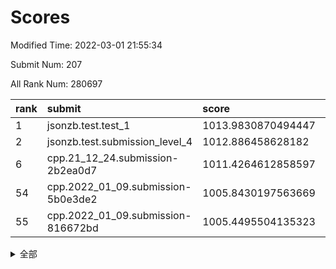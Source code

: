 # Scores

Modified Time: 2022-03-01 21:55:34

Submit Num: 207

All Rank Num: 280697

| rank |               submit               |       score        |       sigma        | pk_num |
| :--- | :--------------------------------- | :----------------- | :----------------- | :----- |
| 1    | jsonzb.test.test_1                 | 1013.9830870494447 | 0.8014703537997371 | 5423   |
| 2    | jsonzb.test.submission_level_4     | 1012.886458628182  | 0.8068451423618735 | 5418   |
| 6    | cpp.21_12_24.submission-2b2ea0d7   | 1011.4264612858597 | 0.7665799330757214 | 5428   |
| 54   | cpp.2022_01_09.submission-5b0e3de2 | 1005.8430197563669 | 0.713490140234944  | 5421   |
| 55   | cpp.2022_01_09.submission-816672bd | 1005.4495504135323 | 0.7222734807867451 | 5422   |


<details>
<summary>全部</summary>

| rank |                 submit                 |       score        |       sigma        | pk_num |
| :--- | :------------------------------------- | :----------------- | :----------------- | :----- |
| 1    | jsonzb.test.test_1                     | 1013.9830870494447 | 0.8014703537997371 | 5423   |
| 2    | jsonzb.test.submission_level_4         | 1012.886458628182  | 0.8068451423618735 | 5418   |
| 3    | gobigger.level_3.submission_level_3_10 | 1012.6718178428166 | 0.809562267066425  | 5430   |
| 4    | gobigger.level_3.submission_level_3_13 | 1011.5264103461259 | 0.7706539278376905 | 5432   |
| 5    | gobigger.level_3.submission_level_3_33 | 1011.5217440434781 | 0.7720362158559795 | 5423   |
| 6    | cpp.21_12_24.submission-2b2ea0d7       | 1011.4264612858597 | 0.7665799330757214 | 5428   |
| 7    | gobigger.level_3.submission_level_3_15 | 1011.3711313703959 | 0.7488412479763313 | 5428   |
| 8    | gobigger.level_3.submission_level_3_7  | 1011.3195853338536 | 0.7603198927384965 | 5426   |
| 9    | gobigger.level_3.submission_level_3_41 | 1011.2356549076281 | 0.7836202109937787 | 5425   |
| 10   | gobigger.level_3.submission_level_3_16 | 1011.2056105633848 | 0.7529425349096566 | 5424   |
| 11   | gobigger.level_3.submission_level_3_38 | 1011.1210049459199 | 0.7967637790832317 | 5424   |
| 12   | gobigger.level_3.submission_level_3_35 | 1010.9333667121492 | 0.7605430093739465 | 5427   |
| 13   | gobigger.level_3.submission_level_3_5  | 1010.9119627874309 | 0.7632963151137191 | 5425   |
| 14   | gobigger.level_3.submission_level_3_49 | 1010.8990624848067 | 0.7660345610396858 | 5429   |
| 15   | gobigger.level_3.submission_level_3_25 | 1010.7368351079833 | 0.779930685412457  | 5424   |
| 16   | gobigger.level_3.submission_level_3_24 | 1010.6883354393414 | 0.7681016400561724 | 5424   |
| 17   | gobigger.level_3.submission_level_3_1  | 1010.6277578476272 | 0.7588165224946628 | 5420   |
| 18   | gobigger.level_3.submission_level_3_42 | 1010.4962953244433 | 0.7778678507859628 | 5428   |
| 19   | gobigger.level_3.submission_level_3_28 | 1010.4514183280102 | 0.7603018949075119 | 5419   |
| 20   | gobigger.level_3.submission_level_3_40 | 1010.4198403008188 | 0.7425136009114984 | 5422   |
| 21   | gobigger.level_3.submission_level_3_36 | 1010.4144709861049 | 0.7481660570628115 | 5425   |
| 22   | gobigger.level_3.submission_level_3_44 | 1010.407605826111  | 0.7870288466298188 | 5423   |
| 23   | gobigger.level_3.submission_level_3_34 | 1010.3888735796278 | 0.7594839210738838 | 5425   |
| 24   | gobigger.level_3.submission_level_3_2  | 1010.2548804536748 | 0.7717483269219486 | 5426   |
| 25   | gobigger.level_3.submission_level_3_20 | 1010.1838421520337 | 0.7478456608321443 | 5425   |
| 26   | gobigger.level_3.submission_level_3_23 | 1010.1760206266122 | 0.7554745524827395 | 5421   |
| 27   | gobigger.level_3.submission_level_3_12 | 1010.1359887447584 | 0.7543265109731638 | 5424   |
| 28   | gobigger.level_3.submission_level_3_31 | 1010.1284070954111 | 0.7448754047982574 | 5423   |
| 29   | gobigger.level_3.submission_level_3_8  | 1009.9333052920417 | 0.7535444239262311 | 5426   |
| 30   | gobigger.level_3.submission_level_3_32 | 1009.8950633472423 | 0.7747338023018511 | 5422   |
| 31   | gobigger.level_3.submission_level_3_22 | 1009.7671809854637 | 0.7679887476437965 | 5421   |
| 32   | gobigger.level_3.submission_level_3_9  | 1009.7640520406609 | 0.7734399321945667 | 5424   |
| 33   | gobigger.level_3.submission_level_3_21 | 1009.7095035141425 | 0.7583482311546856 | 5424   |
| 34   | gobigger.level_3.submission_level_3_45 | 1009.5849533674477 | 0.7433686861952867 | 5420   |
| 35   | gobigger.level_3.submission_level_3_43 | 1009.5599014305858 | 0.7851162768830501 | 5422   |
| 36   | gobigger.level_3.submission_level_3_47 | 1009.5240865633225 | 0.7369715499652835 | 5422   |
| 37   | gobigger.level_3.submission_level_3_37 | 1009.4745235695677 | 0.7471629498494937 | 5426   |
| 38   | gobigger.level_3.submission_level_3_27 | 1009.2922189494843 | 0.7378817500671473 | 5426   |
| 39   | gobigger.level_3.submission_level_3_26 | 1009.2329766460555 | 0.7483302266424788 | 5416   |
| 40   | gobigger.level_3.submission_level_3_46 | 1009.1818357106487 | 0.735285049092789  | 5422   |
| 41   | gobigger.level_3.submission_level_3_29 | 1009.1778654025342 | 0.764447614835249  | 5430   |
| 42   | gobigger.level_3.submission_level_3_3  | 1009.1564097965322 | 0.7341901280992196 | 5427   |
| 43   | gobigger.level_3.submission_level_3_48 | 1009.1217538427593 | 0.755686451664141  | 5427   |
| 44   | gobigger.level_3.submission_level_3_4  | 1009.0975849542949 | 0.7649497363770149 | 5429   |
| 45   | gobigger.level_3.submission_level_3_19 | 1009.0602408474363 | 0.7500405827046647 | 5421   |
| 46   | gobigger.level_3.submission_level_3_14 | 1009.0027174046434 | 0.7781961395993512 | 5425   |
| 47   | gobigger.level_3.submission_level_3_17 | 1008.9774918851705 | 0.7411443492873279 | 5423   |
| 48   | gobigger.level_3.submission_level_3_30 | 1008.7978553525681 | 0.7267452347637694 | 5425   |
| 49   | gobigger.level_3.submission_level_3_39 | 1008.747121731644  | 0.7472174500453128 | 5427   |
| 50   | gobigger.level_3.submission_level_3_18 | 1008.5925983366908 | 0.7539001039541888 | 5419   |
| 51   | gobigger.level_3.submission_level_3_11 | 1008.3984550069055 | 0.7211915667944789 | 5422   |
| 52   | gobigger.level_3.submission_level_3_0  | 1008.0024881522827 | 0.7475485375779783 | 5427   |
| 53   | gobigger.level_3.submission_level_3_6  | 1007.6726202333031 | 0.7735627360997631 | 5423   |
| 54   | cpp.2022_01_09.submission-5b0e3de2     | 1005.8430197563669 | 0.713490140234944  | 5421   |
| 55   | cpp.2022_01_09.submission-816672bd     | 1005.4495504135323 | 0.7222734807867451 | 5422   |
| 56   | gobigger.level_1.submission_level_1_49 | 1004.9428607472761 | 0.7090674148527666 | 5428   |
| 57   | gobigger.level_1.submission_level_1_14 | 1004.8023071313845 | 0.7229836773881091 | 5423   |
| 58   | gobigger.level_1.submission_level_1_13 | 1004.5456958958081 | 0.7079641409148261 | 5419   |
| 59   | gobigger.level_1.submission_level_1_11 | 1004.398669810901  | 0.7207872029611001 | 5428   |
| 60   | gobigger.level_1.submission_level_1_30 | 1004.3756114759605 | 0.7260814235801073 | 5422   |
| 61   | gobigger.level_1.submission_level_1_24 | 1004.3146909656297 | 0.7000216374925802 | 5427   |
| 62   | gobigger.level_1.submission_level_1_37 | 1004.2601618267083 | 0.7190961377306805 | 5422   |
| 63   | gobigger.level_1.submission_level_1_21 | 1004.1575446265359 | 0.7221645566914351 | 5430   |
| 64   | gobigger.level_1.submission_level_1_17 | 1004.0623057144837 | 0.7198512082279048 | 5424   |
| 65   | gobigger.level_1.submission_level_1_38 | 1004.0441774569938 | 0.7217476038303134 | 5427   |
| 66   | gobigger.level_1.submission_level_1_4  | 1004.0029656014876 | 0.7027275731896915 | 5431   |
| 67   | gobigger.level_1.submission_level_1_26 | 1003.8517867510067 | 0.7144563729803597 | 5422   |
| 68   | gobigger.level_1.submission_level_1_10 | 1003.851358780906  | 0.7264366218026209 | 5425   |
| 69   | gobigger.level_1.submission_level_1_8  | 1003.8437527563236 | 0.7344674039681838 | 5422   |
| 70   | gobigger.level_1.submission_level_1_36 | 1003.8336071797237 | 0.7363601190769986 | 5429   |
| 71   | gobigger.level_1.submission_level_1_44 | 1003.8291156423004 | 0.7250201130054403 | 5428   |
| 72   | gobigger.level_1.submission_level_1_15 | 1003.7459671373689 | 0.7177622864588239 | 5423   |
| 73   | gobigger.level_1.submission_level_1_46 | 1003.7367226385768 | 0.7202148083704799 | 5425   |
| 74   | gobigger.level_1.submission_level_1_7  | 1003.7304346984741 | 0.7179244979016188 | 5427   |
| 75   | gobigger.level_1.submission_level_1_43 | 1003.6701175013338 | 0.7184307425292731 | 5421   |
| 76   | gobigger.level_1.submission_level_1_48 | 1003.6454421414898 | 0.717237968347147  | 5425   |
| 77   | gobigger.level_1.submission_level_1_27 | 1003.4198622775274 | 0.7155865815300997 | 5423   |
| 78   | gobigger.level_1.submission_level_1_34 | 1003.3218677853282 | 0.7111752846240323 | 5422   |
| 79   | gobigger.level_1.submission_level_1_32 | 1003.3057511466036 | 0.7337916966221267 | 5424   |
| 80   | gobigger.level_1.submission_level_1_20 | 1003.281305258775  | 0.7134647605234948 | 5427   |
| 81   | gobigger.level_1.submission_level_1_5  | 1003.1069336108266 | 0.7182480369100923 | 5421   |
| 82   | gobigger.level_1.submission_level_1_31 | 1003.0924232801594 | 0.7123576024829577 | 5423   |
| 83   | gobigger.level_1.submission_level_1_16 | 1003.0837223224272 | 0.7185317523740142 | 5423   |
| 84   | gobigger.level_1.submission_level_1_29 | 1003.0579072589251 | 0.7223604329959086 | 5426   |
| 85   | gobigger.level_1.submission_level_1_47 | 1003.007261322616  | 0.7103800604886671 | 5427   |
| 86   | gobigger.level_1.submission_level_1_25 | 1002.990998279812  | 0.7194305878070237 | 5423   |
| 87   | gobigger.level_1.submission_level_1_1  | 1002.978738387437  | 0.7118477205294709 | 5430   |
| 88   | gobigger.level_1.submission_level_1_19 | 1002.976947083112  | 0.7140740305612049 | 5423   |
| 89   | gobigger.level_1.submission_level_1_42 | 1002.8901822353079 | 0.7201334924929188 | 5426   |
| 90   | gobigger.level_1.submission_level_1_12 | 1002.8689112082866 | 0.7185023305151768 | 5432   |
| 91   | gobigger.level_1.submission_level_1_35 | 1002.8085023154568 | 0.7247229769733005 | 5425   |
| 92   | gobigger.level_1.submission_level_1_9  | 1002.7526617495072 | 0.7128209076638534 | 5422   |
| 93   | gobigger.level_1.submission_level_1_3  | 1002.7481423912795 | 0.718739236438477  | 5424   |
| 94   | gobigger.level_1.submission_level_1_18 | 1002.7051013522567 | 0.7171006332641695 | 5420   |
| 95   | gobigger.level_1.submission_level_1_33 | 1002.6237374926933 | 0.7076024323988162 | 5423   |
| 96   | gobigger.level_1.submission_level_1_0  | 1002.6188861277168 | 0.7196890278682148 | 5428   |
| 97   | gobigger.level_1.submission_level_1_22 | 1002.5112155558987 | 0.707913524949317  | 5424   |
| 98   | gobigger.level_1.submission_level_1_6  | 1002.4557969706149 | 0.7081210779697678 | 5428   |
| 99   | gobigger.level_1.submission_level_1_45 | 1002.4456460698829 | 0.7115922716890964 | 5424   |
| 100  | gobigger.level_1.submission_level_1_41 | 1002.4252748628168 | 0.7212296010572855 | 5418   |
| 101  | gobigger.level_1.submission_level_1_28 | 1002.4218034355246 | 0.7215084952399627 | 5425   |
| 102  | gobigger.level_1.submission_level_1_23 | 1002.4169469456316 | 0.7251408082811226 | 5421   |
| 103  | gobigger.level_1.submission_level_1_39 | 1002.3754409447135 | 0.7195451481626424 | 5425   |
| 104  | gobigger.level_1.submission_level_1_40 | 1002.2644690685195 | 0.7283200749777171 | 5425   |
| 105  | gobigger.level_1.submission_level_1_2  | 1001.2117523045358 | 0.7131579961175706 | 5427   |
| 106  | gobigger.random.submission_random_24   | 997.2792569534633  | 0.7147510796430151 | 5423   |
| 107  | gobigger.random.submission_random_19   | 997.190429351202   | 0.7070726581406191 | 5427   |
| 108  | gobigger.random.submission_random_11   | 997.0268584066328  | 0.7142195332029001 | 5428   |
| 109  | gobigger.random.submission_random_41   | 996.9770607161921  | 0.7036961400667888 | 5423   |
| 110  | gobigger.random.submission_random_37   | 996.8537225981352  | 0.7074672030148033 | 5420   |
| 111  | gobigger.random.submission_random_12   | 996.7498764475744  | 0.7134463742692495 | 5427   |
| 112  | gobigger.random.submission_random_28   | 996.6886841453328  | 0.7226340303251374 | 5420   |
| 113  | gobigger.random.submission_random_5    | 996.67340899074    | 0.7104798758185487 | 5422   |
| 114  | gobigger.random.submission_random_1    | 996.6675916462785  | 0.7118692739852276 | 5425   |
| 115  | gobigger.random.submission_random_42   | 996.6239252944645  | 0.7041858712480703 | 5418   |
| 116  | gobigger.random.submission_random_26   | 996.6003159822985  | 0.714569705980019  | 5426   |
| 117  | gobigger.random.submission_random_18   | 996.5496090545228  | 0.7270208787701744 | 5422   |
| 118  | gobigger.random.submission_random_13   | 996.4957924200876  | 0.7059332020174589 | 5430   |
| 119  | gobigger.random.submission_random_9    | 996.3517421872498  | 0.7209809798249857 | 5428   |
| 120  | gobigger.random.submission_random_39   | 996.33965430699    | 0.7090382892465087 | 5420   |
| 121  | gobigger.random.submission_random_29   | 996.3291657069428  | 0.6991477075011618 | 5425   |
| 122  | gobigger.random.submission_random_48   | 996.2477461351388  | 0.7033593738316022 | 5421   |
| 123  | gobigger.random.submission_random_38   | 996.2319309500564  | 0.7196349722442147 | 5421   |
| 124  | gobigger.random.submission_random_34   | 996.1923832643346  | 0.7041114111209219 | 5421   |
| 125  | gobigger.random.submission_random_27   | 996.1128903041133  | 0.6990535955509886 | 5424   |
| 126  | gobigger.random.submission_random_23   | 995.9720392171971  | 0.720584085102007  | 5423   |
| 127  | gobigger.random.submission_random_44   | 995.9597786611797  | 0.7125941936044505 | 5428   |
| 128  | gobigger.random.submission_random_40   | 995.959616122538   | 0.7134449451249998 | 5423   |
| 129  | gobigger.random.submission_random_45   | 995.9450707313692  | 0.7156681702441828 | 5427   |
| 130  | gobigger.random.submission_random_4    | 995.9406482449334  | 0.7090113906504273 | 5425   |
| 131  | gobigger.random.submission_random_25   | 995.9330473896778  | 0.7018366721180925 | 5430   |
| 132  | gobigger.random.submission_random_32   | 995.895027383783   | 0.7128636232968562 | 5424   |
| 133  | gobigger.random.submission_random_14   | 995.8885346786933  | 0.7218848509147157 | 5422   |
| 134  | gobigger.random.submission_random_10   | 995.8849248260645  | 0.7174520547348378 | 5425   |
| 135  | gobigger.random.submission_random_8    | 995.862060570823   | 0.710917398077532  | 5424   |
| 136  | gobigger.random.submission_random_47   | 995.8597181067616  | 0.7268981827437251 | 5422   |
| 137  | gobigger.random.submission_random_49   | 995.8281641775774  | 0.7135343605776512 | 5425   |
| 138  | gobigger.random.submission_random_15   | 995.577863147646   | 0.7105988916224373 | 5428   |
| 139  | gobigger.random.submission_random_7    | 995.4866231015978  | 0.7228128243877674 | 5423   |
| 140  | gobigger.random.submission_random_22   | 995.4348419580331  | 0.7189442704572327 | 5425   |
| 141  | gobigger.random.submission_random_6    | 995.4271477830604  | 0.7116896831142512 | 5423   |
| 142  | gobigger.random.submission_random_21   | 995.3223678509534  | 0.7174424162247829 | 5421   |
| 143  | gobigger.random.submission_random_16   | 995.291032338113   | 0.7052552652802317 | 5423   |
| 144  | gobigger.random.submission_random_36   | 995.238430361624   | 0.7051020618189701 | 5424   |
| 145  | gobigger.random.submission_random_31   | 995.154500546338   | 0.7128559130130948 | 5419   |
| 146  | gobigger.random.submission_random_43   | 995.1279446598439  | 0.703155182457188  | 5428   |
| 147  | gobigger.random.submission_random_30   | 995.1138398103145  | 0.722743641823305  | 5426   |
| 148  | gobigger.random.submission_random_20   | 995.112610871063   | 0.7125603549630498 | 5424   |
| 149  | gobigger.random.submission_random_2    | 995.0975001225981  | 0.7317446851602499 | 5416   |
| 150  | gobigger.random.submission_random_35   | 995.0446723339726  | 0.7166341852571383 | 5424   |
| 151  | gobigger.random.submission_random_33   | 994.8468253799281  | 0.7158655729017883 | 5424   |
| 152  | gobigger.random.submission_random_46   | 994.843491462301   | 0.7150415330578772 | 5429   |
| 153  | gobigger.random.submission_random_0    | 994.8028770168057  | 0.7154909907888282 | 5420   |
| 154  | gobigger.random.submission_random_3    | 994.7198292422921  | 0.7038720010910363 | 5424   |
| 155  | gobigger.random.submission_random_17   | 994.5654783340945  | 0.7124015354523698 | 5428   |
| 156  | gobigger.level_2.submission_level_2_27 | 993.8983101726639  | 0.7350465118975836 | 5425   |
| 157  | gobigger.level_2.submission_level_2_20 | 993.6710161001818  | 0.7360197658521979 | 5422   |
| 158  | gobigger.level_2.submission_level_2_19 | 993.6046652679322  | 0.7512204227421233 | 5428   |
| 159  | gobigger.level_2.submission_level_2_48 | 993.5527996896553  | 0.7309105233221432 | 5420   |
| 160  | gobigger.level_2.submission_level_2_7  | 993.544787085577   | 0.7362092872584111 | 5425   |
| 161  | gobigger.level_2.submission_level_2_10 | 993.3549302497139  | 0.7240841742768837 | 5421   |
| 162  | gobigger.level_2.submission_level_2_22 | 993.349257443877   | 0.7249653558816034 | 5426   |
| 163  | gobigger.level_2.submission_level_2_31 | 993.313545682149   | 0.7513361934856578 | 5428   |
| 164  | gobigger.level_2.submission_level_2_2  | 993.1371875968285  | 0.7453331863406217 | 5422   |
| 165  | gobigger.level_2.submission_level_2_25 | 993.1057343312905  | 0.7333390901676109 | 5423   |
| 166  | gobigger.level_2.submission_level_2_16 | 993.1008782387846  | 0.7456490110970745 | 5413   |
| 167  | gobigger.level_2.submission_level_2_0  | 992.9771456321006  | 0.7400926317214419 | 5418   |
| 168  | gobigger.level_2.submission_level_2_28 | 992.8940572737337  | 0.7315085902347294 | 5421   |
| 169  | gobigger.level_2.submission_level_2_3  | 992.8846239827865  | 0.7391637459099671 | 5423   |
| 170  | gobigger.level_2.submission_level_2_23 | 992.7088998126114  | 0.748330960414743  | 5425   |
| 171  | gobigger.level_2.submission_level_2_44 | 992.5844155795464  | 0.7491028281452164 | 5423   |
| 172  | gobigger.level_2.submission_level_2_32 | 992.5440457549283  | 0.7501546513189931 | 5426   |
| 173  | gobigger.level_2.submission_level_2_12 | 992.5331355116537  | 0.7646049939336406 | 5424   |
| 174  | gobigger.level_2.submission_level_2_21 | 992.4842530555327  | 0.7372468254345971 | 5424   |
| 175  | gobigger.level_2.submission_level_2_40 | 992.411366458532   | 0.7335279139443203 | 5422   |
| 176  | gobigger.level_2.submission_level_2_9  | 992.3513858363588  | 0.7392930960146963 | 5422   |
| 177  | gobigger.level_2.submission_level_2_15 | 992.3025313263742  | 0.7445953883820512 | 5420   |
| 178  | gobigger.level_2.submission_level_2_5  | 992.1946017784641  | 0.7399359556440083 | 5423   |
| 179  | gobigger.level_2.submission_level_2_41 | 992.1751537548099  | 0.7511709999196874 | 5429   |
| 180  | gobigger.level_2.submission_level_2_14 | 992.1738931829287  | 0.7569322417537271 | 5424   |
| 181  | gobigger.level_2.submission_level_2_8  | 992.0472937589276  | 0.7526963074368542 | 5419   |
| 182  | gobigger.level_2.submission_level_2_11 | 992.043663114371   | 0.7472846788029821 | 5423   |
| 183  | gobigger.level_2.submission_level_2_33 | 992.0272127935947  | 0.7686275958284746 | 5421   |
| 184  | gobigger.level_2.submission_level_2_18 | 991.9624670335475  | 0.7496469463844395 | 5423   |
| 185  | gobigger.level_2.submission_level_2_49 | 991.9001810545218  | 0.754037470435954  | 5422   |
| 186  | gobigger.level_2.submission_level_2_6  | 991.8071817757358  | 0.7679588007108917 | 5420   |
| 187  | gobigger.level_2.submission_level_2_36 | 991.4901627968685  | 0.7440523631594064 | 5424   |
| 188  | gobigger.level_2.submission_level_2_42 | 991.4832307343156  | 0.7551213174222097 | 5426   |
| 189  | gobigger.level_2.submission_level_2_46 | 991.4313820257909  | 0.7676719067831502 | 5423   |
| 190  | gobigger.level_2.submission_level_2_24 | 991.4026081807426  | 0.7524876529033272 | 5428   |
| 191  | gobigger.level_2.submission_level_2_35 | 991.3082219751813  | 0.7662238909478161 | 5424   |
| 192  | gobigger.level_2.submission_level_2_37 | 991.3044207774911  | 0.7763464782431605 | 5422   |
| 193  | gobigger.level_2.submission_level_2_38 | 991.2705365460522  | 0.7572699838461933 | 5424   |
| 194  | gobigger.level_2.submission_level_2_47 | 991.2380652449477  | 0.7709155033185257 | 5425   |
| 195  | gobigger.level_2.submission_level_2_30 | 991.139684322246   | 0.7522082945667751 | 5428   |
| 196  | gobigger.level_2.submission_level_2_43 | 991.1279057646327  | 0.7299517112306361 | 5425   |
| 197  | gobigger.level_2.submission_level_2_45 | 991.0686124187102  | 0.7550400013461944 | 5426   |
| 198  | gobigger.level_2.submission_level_2_17 | 990.9448598823366  | 0.7528947934267207 | 5422   |
| 199  | gobigger.level_2.submission_level_2_34 | 990.7814228737341  | 0.7677192269539241 | 5425   |
| 200  | gobigger.level_2.submission_level_2_26 | 990.7236444042762  | 0.7769684095059055 | 5426   |
| 201  | gobigger.level_2.submission_level_2_4  | 990.6799350137107  | 0.7652367873408343 | 5429   |
| 202  | gobigger.level_2.submission_level_2_29 | 990.5957829472329  | 0.7574643551560084 | 5424   |
| 203  | gobigger.level_2.submission_level_2_39 | 990.5108587097043  | 0.7686226812216295 | 5426   |
| 204  | gobigger.level_2.submission_level_2_1  | 990.0502505776341  | 0.7642211218725188 | 5420   |
| 205  | gobigger.level_2.submission_level_2_13 | 989.752745763051   | 0.7684216805252896 | 5426   |
| 206  | gobigger.none.submission_none_0        | 978.6184257185012  | 1.2697331155673401 | 5426   |
| 207  | gobigger.none.submission_none_1        | 976.3447724387252  | 1.432694578948375  | 5422   |

</details>